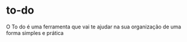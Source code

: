 # to-do
 O To do é uma ferramenta que vai te ajudar na sua organização de uma forma simples e prática
